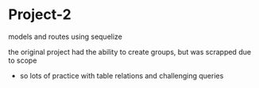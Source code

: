 # Project-2
models and routes using sequelize

the original project had the ability to create groups, but was scrapped due to scope
- so lots of practice with table relations and challenging queries
